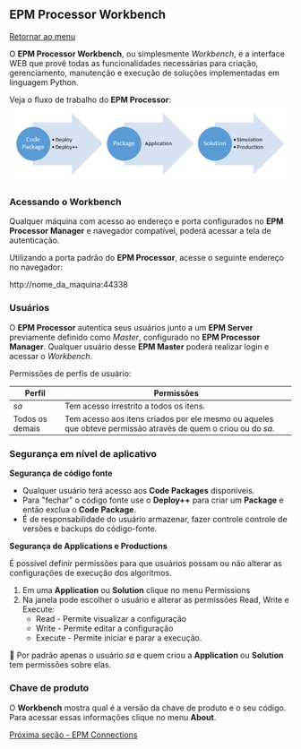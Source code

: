 
## EPM Processor Workbench
[Retornar ao menu](menu.md)

O **EPM Processor Workbench**, ou simplesmente *Workbench*, é a interface WEB que provê todas as funcionalidades necessárias para criação, gerenciamento, manutenção e execução de soluções implementadas em linguagem Python. 


Veja o fluxo de trabalho do **EPM Processor**:
![Fluxo epm processor](images/workbench_fluxo_processor.PNG)

### Acessando o Workbench
Qualquer máquina com acesso ao endereço e porta configurados no **EPM Processor Manager** e navegador compatível, poderá acessar a tela de autenticação.

Utilizando a porta padrão do **EPM Processor**, acesse o seguinte endereço no navegador:

http://nome_da_maquina:44338 
   

### Usuários
O **EPM Processor** autentica seus usuários junto a um **EPM Server** previamente definido como *Master*, configurado no **EPM Processor Manager**.
Qualquer usuário desse **EPM Master** poderá realizar login e acessar o *Workbench*.

Permissões de perfis de usuário:

| Perfil | Permissões  |
|---|---|
| *sa*| Tem acesso irrestrito a todos os itens.|
| Todos os demais|Tem acesso aos itens criados por ele mesmo ou aqueles que obteve permissão através de quem o criou ou do *sa*.|




### Segurança em nível de aplicativo

**Segurança de código fonte**

* Qualquer usuário terá acesso aos **Code Packages** disponíveis. 
* Para "fechar" o código fonte use o **Deploy++** para criar um **Package** e então exclua o **Code Package**.
* É de responsabilidade do usuário armazenar, fazer controle controle de versões e backups do código-fonte. 

**Segurança de Applications e Productions**

É possível definir permissões para que usuários possam ou não alterar as configurações de execução dos algoritmos.

1. Em uma **Application** ou **Solution** clique no menu Permissions
2. Na janela pode escolher o usuário e alterar as permissões Read, Write e Execute:
    * Read - Permite visualizar a configuração
    * Write - Permite editar a configuração
    * Execute - Permite iniciar e parar a execução. 

 :large_blue_diamond: Por padrão apenas o usuário *sa* e quem criou a **Application** ou **Solution** tem permissões sobre elas.

### Chave de produto

O **Workbench** mostra qual é a versão da chave de produto e o seu código. Para acessar essas informações clique no menu **About**.

[Próxima seção - EPM Connections](EPMProcessorEPMConnections.md)
